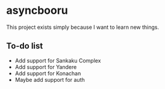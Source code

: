 # asyncbooru

This project exists simply because I want to learn new things.

## To-do list
* Add support for Sankaku Complex
* Add support for Yandere
* Add support for Konachan
* Maybe add support for auth
